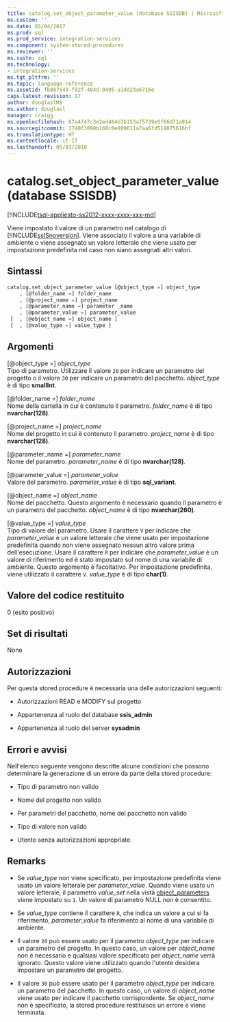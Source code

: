 ```yaml
---
title: catalog.set_object_parameter_value (database SSISDB) | Microsoft Docs
ms.custom: ''
ms.date: 03/04/2017
ms.prod: sql
ms.prod_service: integration-services
ms.component: system-stored-procedures
ms.reviewer: ''
ms.suite: sql
ms.technology:
- integration-services
ms.tgt_pltfrm: ''
ms.topic: language-reference
ms.assetid: fb887543-f92f-404d-9495-a1dd23a6716e
caps.latest.revision: 17
author: douglaslMS
ms.author: douglasl
manager: craigg
ms.openlocfilehash: 67a4747c3e2ed464b7b153af5739e5f66d71a914
ms.sourcegitcommit: 1740f3090b168c0e809611a7aa6fd514075616bf
ms.translationtype: HT
ms.contentlocale: it-IT
ms.lasthandoff: 05/03/2018
---
```

# <a name="catalogsetobjectparametervalue-ssisdb-database"></a>catalog.set_object_parameter_value (database SSISDB)
[!INCLUDE[tsql-appliesto-ss2012-xxxx-xxxx-xxx-md](../../includes/tsql-appliesto-ss2012-xxxx-xxxx-xxx-md.md)]

  Viene impostato il valore di un parametro nel catalogo di [!INCLUDE[ssISnoversion](../../includes/ssisnoversion-md.md)]. Viene associato il valore a una variabile di ambiente o viene assegnato un valore letterale che viene usato per impostazione predefinita nel caso non siano assegnati altri valori.  
  
## <a name="syntax"></a>Sintassi  
  
```sql  
catalog.set_object_parameter_value [@object_type =] object_type   
    , [@folder_name =] folder_name   
    , [@project_name =] project_name   
    , [@parameter_name =] parameter _name   
    , [@parameter_value =] parameter_value   
 [  , [@object_name =] object_name ]  
 [  , [@value_type =] value_type ]  
```  
  
## <a name="arguments"></a>Argomenti  
 [@object_type =] *object_type*  
 Tipo di parametro. Utilizzare il valore `20` per indicare un parametro del progetto o il valore `30` per indicare un parametro del pacchetto. *object_type* è di tipo **smallInt**.  
  
 [@folder_name =] *folder_name*  
 Nome della cartella in cui è contenuto il parametro. *folder_name* è di tipo **nvarchar(128)**.  
  
 [@project_name =] *project_name*  
 Nome del progetto in cui è contenuto il parametro. *project_name* è di tipo **nvarchar(128)**.  
  
 [@parameter_name =] *parameter_name*  
 Nome del parametro. *parameter_name* è di tipo **nvarchar(128)**.  
  
 [@parameter_value =] *parameter_value*  
 Valore del parametro. *parameter_value* è di tipo **sql_variant**.  
  
 [@object_name =] *object_name*  
 Nome del pacchetto. Questo argomento è necessario quando il parametro è un parametro del pacchetto. *object_name* è di tipo **nvarchar(260)**.  
  
 [@value_type =] *value_type*  
 Tipo di valore del parametro. Usare il carattere `V` per indicare che *parameter_value* è un valore letterale che viene usato per impostazione predefinita quando non viene assegnato nessun altro valore prima dell'esecuzione. Usare il carattere `R` per indicare che *parameter_value* è un valore di riferimento ed è stato impostato sul nome di una variabile di ambiente. Questo argomento è facoltativo. Per impostazione predefinita, viene utilizzato il carattere `V`. *value_type* è di tipo **char(1)**.  
  
## <a name="return-code-value"></a>Valore del codice restituito  
 0 (esito positivo)  
  
## <a name="result-sets"></a>Set di risultati  
 None  
  
## <a name="permissions"></a>Autorizzazioni  
 Per questa stored procedure è necessaria una delle autorizzazioni seguenti:  
  
-   Autorizzazioni READ e MODIFY sul progetto  
  
-   Appartenenza al ruolo del database **ssis_admin**  
  
-   Appartenenza al ruolo del server **sysadmin**  
  
## <a name="errors-and-warnings"></a>Errori e avvisi  
 Nell'elenco seguente vengono descritte alcune condizioni che possono determinare la generazione di un errore da parte della stored procedure:  
  
-   Tipo di parametro non valido  
  
-   Nome del progetto non valido  
  
-   Per parametri del pacchetto, nome del pacchetto non valido  
  
-   Tipo di valore non valido  
  
-   Utente senza autorizzazioni appropriate.  
  
## <a name="remarks"></a>Remarks  
  
-   Se *value_type* non viene specificato, per impostazione predefinita viene usato un valore letterale per *parameter_value*. Quando viene usato un valore letterale, il parametro *value_set* nella vista [object_parameters](../../integration-services/system-views/catalog-object-parameters-ssisdb-database.md) viene impostato su `1`. Un valore di parametro NULL non è consentito.  
  
-   Se *value_type* contiene il carattere `R`, che indica un valore a cui si fa riferimento, *parameter_value* fa riferimento al nome di una variabile di ambiente.  
  
-   Il valore `20` può essere usato per il parametro *object_type* per indicare un parametro del progetto. In questo caso, un valore per *object_name* non è necessario e qualsiasi valore specificato per *object_name* verrà ignorato. Questo valore viene utilizzato quando l'utente desidera impostare un parametro del progetto.  
  
-   Il valore `30` può essere usato per il parametro *object_type* per indicare un parametro del pacchetto. In questo caso, un valore di *object_name* viene usato per indicare il pacchetto corrispondente. Se *object_name* non è specificato, la stored procedure restituisce un errore e viene terminata.  
  
  
